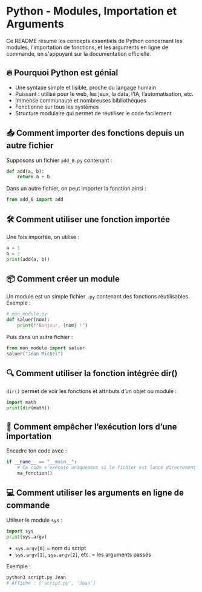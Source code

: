 # Python - Modules, Importation et Arguments

Ce README résume les concepts essentiels de Python concernant les modules, l'importation de fonctions, et les arguments en ligne de commande, en s'appuyant sur la documentation officielle.

## 🔥 Pourquoi Python est génial
- Une syntaxe simple et lisible, proche du langage humain
- Puissant : utilisé pour le web, les jeux, la data, l’IA, l’automatisation, etc.
- Immense communauté et nombreuses bibliothèques
- Fonctionne sur tous les systèmes
- Structure modulaire qui permet de réutiliser le code facilement

## 📥 Comment importer des fonctions depuis un autre fichier
Supposons un fichier `add_0.py` contenant :
```python
def add(a, b):
    return a + b
```
Dans un autre fichier, on peut importer la fonction ainsi :
```python
from add_0 import add
```

## 🛠 Comment utiliser une fonction importée
Une fois importée, on utilise :
```python
a = 1
b = 2
print(add(a, b))
```

## 📦 Comment créer un module
Un module est un simple fichier `.py` contenant des fonctions réutilisables.
Exemple :
```python
# mon_module.py
def saluer(nom):
    print(f"Bonjour, {nom} !")
```
Puis dans un autre fichier :
```python
from mon_module import saluer
saluer("Jean Michel")
```

## 🔍 Comment utiliser la fonction intégrée dir()
`dir()` permet de voir les fonctions et attributs d’un objet ou module :
```python
import math
print(dir(math))
```

## 🚫 Comment empêcher l’exécution lors d’une importation
Encadre ton code avec :
```python
if __name__ == "__main__":
    # Ce code s'exécute uniquement si le fichier est lancé directement
    ma_fonction()
```

## 💻 Comment utiliser les arguments en ligne de commande
Utiliser le module `sys` :
```python
import sys
print(sys.argv)
```
- `sys.argv[0]` = nom du script
- `sys.argv[1]`, `sys.argv[2]`, etc. = les arguments passés

Exemple :
```bash
python3 script.py Jean
# Affiche : ['script.py', 'Jean']
```